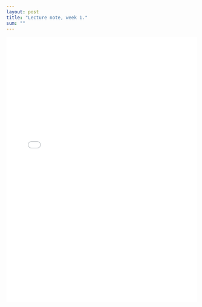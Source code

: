 ```yaml
---
layout: post
title: "Lecture note, week 1."
sum: ""
---
```

<embed src="/Materials/Labs/buoi1.pdf" width="100%" height="700" 
 type="application/pdf">